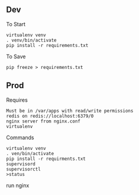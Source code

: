 ## Dev

To Start

```
virtualenv venv
. venv/bin/activate
pip install -r requirements.txt
```

To Save
```
pip freeze > requirements.txt
```

## Prod

Requires
```
Must be in /var/apps with read/write permissions
redis on redis://localhost:6379/0
nginx server from nginx.conf
virtualenv
```

Commands
```
virtualenv venv
. ven/bin/activate
pip install -r requirments.txt
supervisord
supervisorctl
>status
```
run nginx

